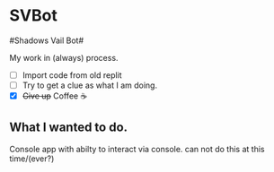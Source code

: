 # SVBot
#Shadows Vail Bot#

My work in (always) process.

- [ ] Import code from old replit
- [ ] Try to get a clue as what I am doing.
- [X] ~~Give up~~ Coffee :coffee:

What I wanted to do.
--------------------

Console app with abilty to interact via console.
can not do this at this time/(ever?)

